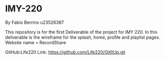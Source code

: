# IMY-220
By Fabio Berrino
u23526387

This repository is for the first Deliverable of the project for IMY 220.
In this deliverable is the wireframe for the splash, home, profile and playlist pages.
Website name = RecordShare

GitHub:Life220
Link: https://github.com/Life220/GitItUp.git
